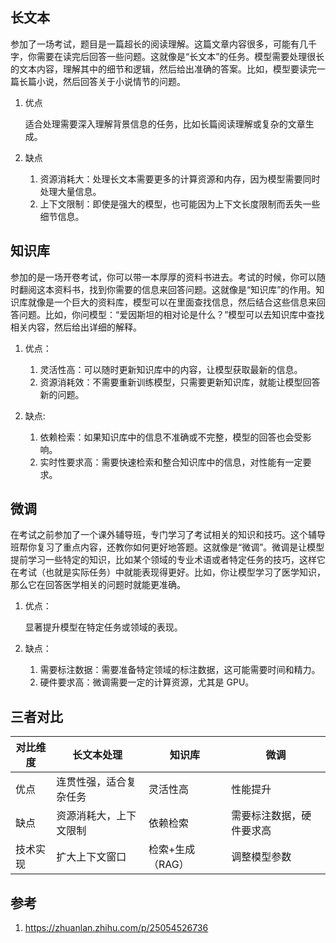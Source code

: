 



## 长文本

参加了一场考试，题目是一篇超长的阅读理解。这篇文章内容很多，可能有几千字，你需要在读完后回答一些问题。这就像是“长文本”的任务。模型需要处理很长的文本内容，理解其中的细节和逻辑，然后给出准确的答案。比如，模型要读完一篇长篇小说，然后回答关于小说情节的问题。

1. 优点 
    
    适合处理需要深入理解背景信息的任务，比如长篇阅读理解或复杂的文章生成。

2. 缺点

    1. 资源消耗大：处理长文本需要更多的计算资源和内存，因为模型需要同时处理大量信息。
    1. 上下文限制：即使是强大的模型，也可能因为上下文长度限制而丢失一些细节信息。


## 知识库

参加的是一场开卷考试，你可以带一本厚厚的资料书进去。考试的时候，你可以随时翻阅这本资料书，找到你需要的信息来回答问题。这就像是“知识库”的作用。知识库就像是一个巨大的资料库，模型可以在里面查找信息，然后结合这些信息来回答问题。比如，你问模型：“爱因斯坦的相对论是什么？”模型可以去知识库中查找相关内容，然后给出详细的解释。


1. 优点：

    1. 灵活性高：可以随时更新知识库中的内容，让模型获取最新的信息。
    2. 资源消耗效：不需要重新训练模型，只需要更新知识库，就能让模型回答新的问题。

2. 缺点:
    1. 依赖检索：如果知识库中的信息不准确或不完整，模型的回答也会受影响。
    2. 实时性要求高：需要快速检索和整合知识库中的信息，对性能有一定要求。


## 微调

在考试之前参加了一个课外辅导班，专门学习了考试相关的知识和技巧。这个辅导班帮你复习了重点内容，还教你如何更好地答题。这就像是“微调”。微调是让模型提前学习一些特定的知识，比如某个领域的专业术语或者特定任务的技巧，这样它在考试（也就是实际任务）中就能表现得更好。比如，你让模型学习了医学知识，那么它在回答医学相关的问题时就能更准确。


1. 优点：

    显著提升模型在特定任务或领域的表现。

2. 缺点：

    1. 需要标注数据：需要准备特定领域的标注数据，这可能需要时间和精力。
    2. 硬件要求高：微调需要一定的计算资源，尤其是 GPU。



## 三者对比


|对比维度|长文本处理|知识库|微调|
| ---- | ---- | ---- | ---- |
|优点|连贯性强，适合复杂任务|灵活性高|性能提升|
|缺点|资源消耗大，上下文限制|依赖检索|需要标注数据，硬件要求高|
|技术实现|扩大上下文窗口|检索+生成（RAG）|调整模型参数|






## 参考
1. https://zhuanlan.zhihu.com/p/25054526736